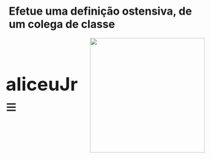 # Efetue uma definição ostensiva, de um colega de classe

<section 
  style="
    display: flex; 
    justify-content: center; 
    align-items: center; 
    gap: 32px; 
    font-size: 48px;
    font-weight: 700 ">
  <span>aliceuJr ≡</span>
  <img width="300px" src="https://media.licdn.com/dms/image/D4D35AQHBKQKCaQnAYg/profile-framedphoto-shrink_800_800/0/1684888981732?e=1693519200&v=beta&t=WGz_h26ZNXj0IAzv6Mv-q2M2FxrFa2AbHJ9UApVHzLg" />
</section>
